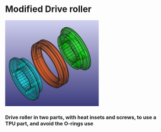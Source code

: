 # Modified Drive roller


<p align="left">
<img src="https://github.com/Escrich/00-Filamentalist_Rewinder_Escrich_modifications-00/blob/master/20250526%20Modified%20drive%20roller/Modified%20drive%20roller.JPG" alt='Modified drive roller' width='60%'>
</p>


### Drive roller in two parts, with heat insets and screws, to use a TPU part, and avoid the O-rings use

